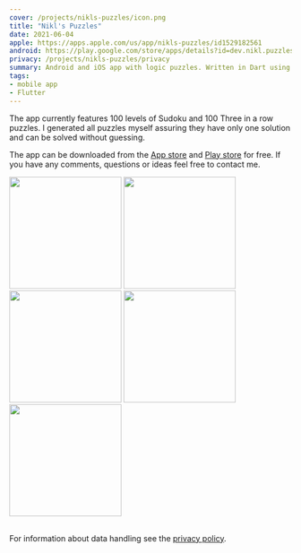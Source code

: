 ```yaml
---
cover: /projects/nikls-puzzles/icon.png
title: "Nikl's Puzzles"
date: 2021-06-04
apple: https://apps.apple.com/us/app/nikls-puzzles/id1529182561
android: https://play.google.com/store/apps/details?id=dev.nikl.puzzles
privacy: /projects/nikls-puzzles/privacy
summary: Android and iOS app with logic puzzles. Written in Dart using Flutter and featuring self generated puzzles.
tags:
- mobile app
- Flutter
---
```


The app currently features 100 levels of Sudoku and 100 Three in a row puzzles. I generated all puzzles myself assuring they have only one solution and can be solved without guessing.

The app can be downloaded from the [App store](https://apps.apple.com/us/app/nikls-puzzles/id1529182561) and [Play store](https://play.google.com/store/apps/details?id=dev.nikl.puzzles) for free. If you have any comments, questions or ideas feel free to contact me.


<div class="row">
<img style="width: 200px;" src="home_view.png">
<img style="width: 200px;" src="threeinarow_level.png">
<img style="width: 200px;" src="threeinarow_help.png">
<img style="width: 200px;" src="sudoku_level.png">
<img style="width: 200px;" src="sudoku_help.png">
</div>
<br/>

For information about data handling see the [privacy policy](privacy).
